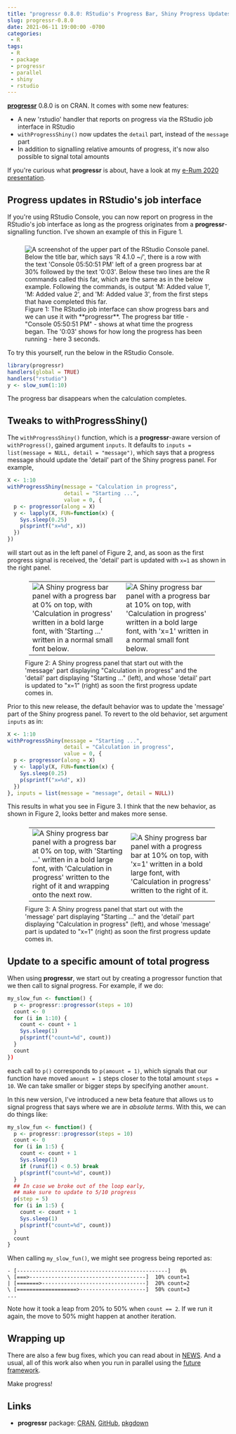 ```yaml
---
title: "progressr 0.8.0: RStudio's Progress Bar, Shiny Progress Updates, and Absolute Progress"
slug: progressr-0.8.0
date: 2021-06-11 19:00:00 -0700
categories:
 - R
tags:
 - R
 - package
 - progressr
 - parallel
 - shiny
 - rstudio
---
```


**[progressr]** 0.8.0 is on CRAN.  It comes with some new features:

* A new 'rstudio' handler that reports on progress via the RStudio job interface in RStudio
* `withProgressShiny()` now updates the `detail` part, instead of the `message` part
* In addition to signalling relative amounts of progress, it's now also possible to signal total amounts

If you're curious what **progressr** is about, have a look at my [e-Rum 2020 presentation](/2020/07/04/progressr-erum2020-slides/).


## Progress updates in RStudio's job interface

If you're using RStudio Console, you can now report on progress in the RStudio's job interface as long as the progress originates from a **progressr**-signalling function.  I’ve shown an example of this in Figure&nbsp;1.

<figure style="margin-top: 3ex;">
<img src="/post/progressr-rstudio.png" alt="A screenshot of the upper part of the RStudio Console panel.  Below the title bar, which says 'R 4.1.0 ~/', there is a row with the text 'Console 05:50:51 PM' left of a green progress bar at 30% followed by the text '0:03'.  Below these two lines are the R commands called this far, which are the same as in the below example. Following the commands, is output 'M: Added value 1',  'M: Added value 2', and  'M: Added value 3', from the first steps that have completed this far."/>
<figcaption>
Figure 1: The RStudio job interface can show progress bars and we can use it with **progressr**.  The progress bar title - "Console 05:50:51 PM" - shows at what time the progress began.  The '0:03' shows for how long the progress has been running - here 3 seconds.
</figcaption>
</figure>

To try this yourself, run the below in the RStudio Console.

```r
library(progressr)
handlers(global = TRUE)
handlers("rstudio")
y <- slow_sum(1:10)
```

The progress bar disappears when the calculation completes.





## Tweaks to withProgressShiny()

The `withProgressShiny()` function, which is a **progressr**-aware version of `withProgress()`, gained argument `inputs`.  It defaults to `inputs = list(message = NULL, detail = "message")`, which says that a progress message should update the 'detail' part of the Shiny progress panel.  For example,

```r
X <- 1:10
withProgressShiny(message = "Calculation in progress",
                  detail = "Starting ...",
                  value = 0, {
  p <- progressor(along = X)
  y <- lapply(X, FUN=function(x) {
    Sys.sleep(0.25)
    p(sprintf("x=%d", x))
  })
})
```

will start out as in the left panel of Figure&nbsp;2, and, as soon as the first progress signal is received, the 'detail' part is updated with `x=1` as shown in the right panel.

<figure style="margin-top: 3ex;">
<table style="margin: 1ex;">
<tr style="margin: 1ex;">
<td>
<img src="/post/withProgressShiny_A_x=0.png" alt="A Shiny progress bar panel with a progress bar at 0% on top, with 'Calculation in progress' written in a bold large font, with 'Starting ...' written in a normal small font below."/>
</td>
<td>
<img src="/post/withProgressShiny_A_x=1.png" alt="A Shiny progress bar panel with a progress bar at 10% on top, with 'Calculation in progress' written in a bold large font, with 'x=1' written in a normal small font below."/>
</td>
</tr>
</table>
<figcaption>
Figure 2: A Shiny progress panel that start out with the 'message' part displaying "Calculation in progress" and the 'detail' part displaying "Starting ..." (left), and whose 'detail' part is updated to "x=1" (right) as soon the first progress update comes in.
</figcaption>
</figure>


Prior to this new release, the default behavior was to update the 'message' part of the Shiny progress panel.  To revert to the old behavior, set argument `inputs` as in:

```r
X <- 1:10
withProgressShiny(message = "Starting ...",
                  detail = "Calculation in progress",
                  value = 0, {
  p <- progressor(along = X)
  y <- lapply(X, FUN=function(x) {
    Sys.sleep(0.25)
    p(sprintf("x=%d", x))
  })
}, inputs = list(message = "message", detail = NULL))
```

This results in what you see in Figure&nbsp;3.  I think that the new behavior, as shown in Figure&nbsp;2, looks better and makes more sense.

<figure style="margin-top: 3ex;">
<table style="margin: 1ex;">
<tr style="margin: 1ex;">
<td>
<img src="/post/withProgressShiny_B_x=0.png" alt="A Shiny progress bar panel with a progress bar at 0% on top, with 'Starting ...' written in a bold large font, with 'Calculation in progress' written to the right of it and wrapping onto the next row."/>
</td>
<td>
<img src="/post/withProgressShiny_B_x=1.png" alt="A Shiny progress bar panel with a progress bar at 10% on top, with 'x=1' written in a bold large font, with 'Calculation in progress' written to the right of it."/>
</td>
</tr>
</table>
<figcaption>
Figure 3: A Shiny progress panel that start out with the 'message' part displaying "Starting ..." and the 'detail' part displaying "Calculation in progress" (left), and whose 'message' part is updated to "x=1" (right) as soon the first progress update comes in.
</figcaption>
</figure>


## Update to a specific amount of total progress

When using **progressr**, we start out by creating a progressor function that we then call to signal progress.  For example, if we do:

```r
my_slow_fun <- function() {
  p <- progressr::progressor(steps = 10)
  count <- 0
  for (i in 1:10) {
    count <- count + 1
    Sys.sleep(1)
    p(sprintf("count=%d", count))
  }
  count
})
```

each call to `p()` corresponds to `p(amount = 1)`, which signals that our function have moved `amount = 1` steps closer to the total amount `steps = 10`.  We can take smaller or bigger steps by specifying another `amount`.

In this new version, I've introduced a new beta feature that allows us to signal progress that says where we are in _absolute terms_.  With this, we can do things like:

```r
my_slow_fun <- function() {
  p <- progressr::progressor(steps = 10)
  count <- 0
  for (i in 1:5) {
    count <- count + 1
    Sys.sleep(1)
    if (runif(1) < 0.5) break
    p(sprintf("count=%d", count))
  }
  ## In case we broke out of the loop early,
  ## make sure to update to 5/10 progress
  p(step = 5)
  for (i in 1:5) {
    count <- count + 1
    Sys.sleep(1)
    p(sprintf("count=%d", count))
  }
  count
}
```

When calling `my_slow_fun()`, we might see progress being reported as:

```
- [------------------------------------------------]   0% 
\ [===>-------------------------------------]  10% count=1
| [=======>---------------------------------]  20% count=2
\ [===================>---------------------]  50% count=3
...
```

Note how it took a leap from 20% to 50% when `count == 2`.  If we run it again, the move to 50% might happen at another iteration.


## Wrapping up

There are also a few bug fixes, which you can read about in [NEWS](https://progressr.futureverse.org/news/index.html).  And a usual, all of this work also when you run in parallel using the [future framework](https://futureverse.org).

Make progress!



## Links

* **progressr** package: [CRAN](https://cran.r-project.org/package=progressr), [GitHub](https://github.com/HenrikBengtsson/progressr), [pkgdown](https://progressr.futureverse.org)


[progressr]: https://progressr.futureverse.org

